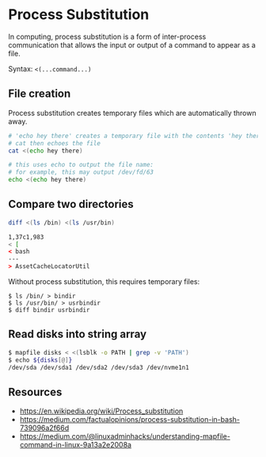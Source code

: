 # Process Substitution

In computing, process substitution is a form of inter-process communication that allows the input or output of a command to appear as a file.

Syntax: `<(...command...)`

## File creation
Process substitution creates temporary files which are automatically thrown away.

```bash
# 'echo hey there' creates a temporary file with the contents 'hey there'
# cat then echoes the file
cat <(echo hey there)

# this uses echo to output the file name:
# for example, this may output /dev/fd/63
echo <(echo hey there)
```

## Compare two directories
```bash
diff <(ls /bin) <(ls /usr/bin)

1,37c1,983
< [
< bash
---
> AssetCacheLocatorUtil
```

Without process substitution, this requires temporary files:
```
$ ls /bin/ > bindir
$ ls /usr/bin/ > usrbindir
$ diff bindir usrbindir
```

## Read disks into string array

```bash
$ mapfile disks < <(lsblk -o PATH | grep -v 'PATH')
$ echo ${disks[@]}
/dev/sda /dev/sda1 /dev/sda2 /dev/sda3 /dev/nvme1n1
```

## Resources
- https://en.wikipedia.org/wiki/Process_substitution
- https://medium.com/factualopinions/process-substitution-in-bash-739096a2f66d
- https://medium.com/@linuxadminhacks/understanding-mapfile-command-in-linux-9a13a2e2008a

